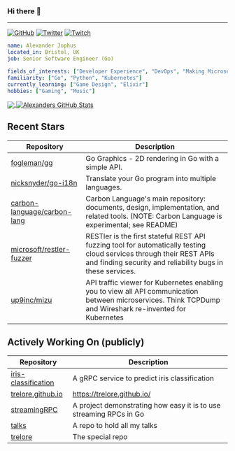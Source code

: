### Hi there 👋

---

<a href="https://github.com/trelore"><img src="https://img.shields.io/github/followers/trelore.svg?label=GitHub&style=social" alt="GitHub"></a>
<a href="https://twitter.com/AlexanderJophus"><img src="https://img.shields.io/twitter/follow/AlexanderJophus?label=Twitter&style=social" alt="Twitter"></a>
<a href="https://twitch.tv/dejophus"><img src="https://img.shields.io/twitch/status/dejophus?style=social" alt="Twitch"></a>

```yaml
name: Alexander Jophus
located_in: Bristol, UK
job: Senior Software Engineer (Go)

fields_of_interests: ["Developer Experience", "DevOps", "Making Microservices Go Zoom"]
familiarity: ["Go", "Python", "Kubernetes"]
currently_learning: ["Game Design", "Elixir"]
hobbies: ["Gaming", "Music"]
```

<a href="https://github.com/trelore/trelore">
  <img align="center" src="https://github-readme-stats.vercel.app/api/top-langs/?username=trelore&hide=java,html,tex&langs_count=3&theme=vision-friendly-dark" />
</a>
<a href="https://github.com/trelore/trelore">
  <img align="center" src="https://github-readme-stats.vercel.app/api?username=trelore&show_icons=true&line_height=27&count_private=true&theme=vision-friendly-dark" alt="Alexanders GitHub Stats" />
</a>

## Recent Stars
| Repository | Description |
|---|---|
| [fogleman/gg](https://www.github.com/fogleman/gg) | Go Graphics - 2D rendering in Go with a simple API. |
| [nicksnyder/go-i18n](https://www.github.com/nicksnyder/go-i18n) | Translate your Go program into multiple languages. |
| [carbon-language/carbon-lang](https://www.github.com/carbon-language/carbon-lang) | Carbon Language's main repository: documents, design, implementation, and related tools. (NOTE: Carbon Language is experimental; see README) |
| [microsoft/restler-fuzzer](https://www.github.com/microsoft/restler-fuzzer) | RESTler is the first stateful REST API fuzzing tool for automatically testing cloud services through their REST APIs and finding security and reliability bugs in these services. |
| [up9inc/mizu](https://www.github.com/up9inc/mizu) | API traffic viewer for Kubernetes enabling you to view all API communication between microservices. Think TCPDump and Wireshark re-invented for Kubernetes |

## Actively Working On (publicly)
| Repository | Description |
|---|---|
| [iris-classification](https://www.github.com/trelore/iris-classification) | A gRPC service to predict iris classification |
| [trelore.github.io](https://www.github.com/trelore/trelore.github.io) | https://trelore.github.io/ |
| [streamingRPC](https://www.github.com/trelore/streamingRPC) | A project demonstrating how easy it is to use streaming RPCs in Go |
| [talks](https://www.github.com/trelore/talks) | A repo to hold all my talks |
| [trelore](https://www.github.com/trelore/trelore) | The special repo |